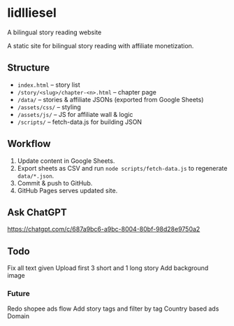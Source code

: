 # lidlliesel
A bilingual story reading website

A static site for bilingual story reading with affiliate monetization.

## Structure
- `index.html` – story list
- `/story/<slug>/chapter-<n>.html` – chapter page
- `/data/` – stories & affiliate JSONs (exported from Google Sheets)
- `/assets/css/` – styling
- `/assets/js/` – JS for affiliate wall & logic
- `/scripts/` – fetch-data.js for building JSON

## Workflow
1. Update content in Google Sheets.
2. Export sheets as CSV and run `node scripts/fetch-data.js` to regenerate `data/*.json`.
3. Commit & push to GitHub.
4. GitHub Pages serves updated site.

## Ask ChatGPT
https://chatgpt.com/c/687a9bc6-a9bc-8004-80bf-98d28e9750a2

## Todo
Fix all text given
Upload first 3 short and 1 long story
Add background image
### Future
Redo shopee ads flow
Add story tags and filter by tag
Country based ads
Domain